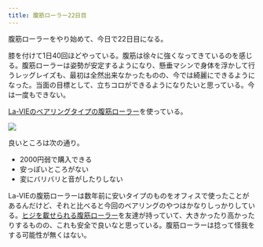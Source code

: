 ```yaml
---
title: 腹筋ローラー22日目
---
```

腹筋ローラーをやり始めて、今日で22日目になる。

膝を付けて1日40回ほどやっている。腹筋は徐々に強くなってきているのを感じる。腹筋ローラーは姿勢が安定するようになり、懸垂マシンで身体を浮かして行うレッグレイズも、最初は全然出来なかったものの、今では綺麗にできるようになった。当面の目標として、立ちコロができるようになりたいと思っている。今は一度もできない。

[La-VIEのベアリングタイプの腹筋ローラー](https://www.amazon.co.jp/dp/B07DNVTVVM)を使っている。

![](https://lh3.googleusercontent.com/88YjW7fNsOJPTFzZvnR4IJRKMnOgUL-eFnEJbBtb76scMy-M7I3zz-h_BSMGKPQ3oL4FzFStQMN_TZTcPLorORsdQ8uC2ZkztT_CzXPoGvCcC9fDTeoi8Wm_w65c4vQ0Y6e-iywEbKJhw8ZnaUkwmw)

良いところは次の通り。

*   2000円弱で購入できる
*   安っぽいところがない
*   変にバリバリと音がしたりしない

La-VIEの腹筋ローラーは数年前に安いタイプのものをオフィスで使ったことがあるんだけど、それと比べると今回のベアリングのやつはかなりしっかりしている。[ヒジを載せられる腹筋ローラー](https://www.amazon.co.jp/dp/B08MPRQ4PD)を友達が持っていて、大きかったり高かったりするものの、これも安全で良いなと思っている。腹筋ローラーは捻って怪我をする可能性が無くはない。
